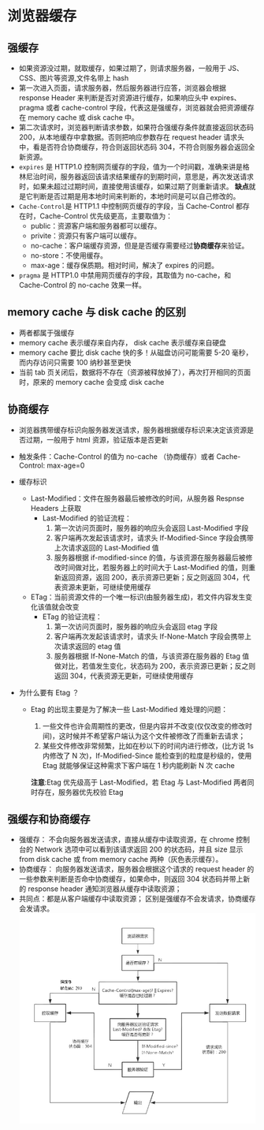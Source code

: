 # 浏览器缓存

## 强缓存

-   如果资源没过期，就取缓存，如果过期了，则请求服务器，一般用于 JS、CSS、图片等资源,文件名带上 hash
-   第一次进入页面，请求服务器，然后服务器进行应答，浏览器会根据 response Header 来判断是否对资源进行缓存，如果响应头中 expires、pragma 或者 cache-control 字段，代表这是强缓存，浏览器就会把资源缓存在 memory cache 或 disk cache 中。
-   第二次请求时，浏览器判断请求参数，如果符合强缓存条件就直接返回状态码 200，从本地缓存中拿数据。否则把响应参数存在 request header 请求头中，看是否符合协商缓存，符合则返回状态码 304，不符合则服务器会返回全新资源。
-   `expires` 是 HTTP1.0 控制网页缓存的字段，值为一个时间戳，准确来讲是格林尼治时间，服务器返回该请求结果缓存的到期时间，意思是，再次发送请求时，如果未超过过期时间，直接使用该缓存，如果过期了则重新请求。
    **缺点**就是它判断是否过期是用本地时间来判断的，本地时间是可以自己修改的。
-   `Cache-Control`是 HTTP1.1 中控制网页缓存的字段，当 Cache-Control 都存在时，Cache-Control 优先级更高，主要取值为：
    -   public：资源客户端和服务器都可以缓存。
    -   privite：资源只有客户端可以缓存。
    -   no-cache：客户端缓存资源，但是是否缓存需要经过**协商缓存**来验证。
    -   no-store：不使用缓存。
    -   max-age：缓存保质期。相对时间，解决了 expires 的问题。
-   `pragma` 是 HTTP1.0 中禁用网页缓存的字段，其取值为 no-cache，和 Cache-Control 的 no-cache 效果一样。

## memory cache 与 disk cache 的区别

-   两者都属于强缓存
-   memory cache 表示缓存来自内存， disk cache 表示缓存来自硬盘
-   memory cache 要比 disk cache 快的多！从磁盘访问可能需要 5-20 毫秒，而内存访问只需要 100 纳秒甚至更快
-   当前 tab 页关闭后，数据将不存在（资源被释放掉了），再次打开相同的页面时，原来的 memory cache 会变成 disk cache

## 协商缓存

-   浏览器携带缓存标识向服务器发送请求，服务器根据缓存标识来决定该资源是否过期，一般用于 html 资源，验证版本是否更新
-   触发条件：Cache-Control 的值为 no-cache （协商缓存）或者 Cache-Control: max-age=0
-   缓存标识
    -   Last-Modified：文件在服务器最后被修改的时间，从服务器 Respnse Headers 上获取
        -   Last-Modified 的验证流程：
            1. 第一次访问页面时，服务器的响应头会返回 Last-Modified 字段
            2. 客户端再次发起该请求时，请求头 If-Modified-Since 字段会携带上次请求返回的 Last-Modified 值
            3. 服务器根据 if-modified-since 的值，与该资源在服务器最后被修改时间做对比，若服务器上的时间大于 Last-Modified 的值，则重新返回资源，返回 200，表示资源已更新；反之则返回 304，代表资源未更新，可继续使用缓存
    -   ETag：当前资源文件的一个唯一标识(由服务器生成)，若文件内容发生变化该值就会改变
        -   ETag 的验证流程：
            1. 第一次访问页面时，服务器的响应头会返回 etag 字段
            2. 客户端再次发起该请求时，请求头 If-None-Match 字段会携带上次请求返回的 etag 值
            3. 服务器根据 If-None-Match 的值，与该资源在服务器的 Etag 值做对比，若值发生变化，状态码为 200，表示资源已更新；反之则返回 304，代表资源无更新，可继续使用缓存
-   为什么要有 Etag ？

    -   Etag 的出现主要是为了解决一些 Last-Modified 难处理的问题：

        1. 一些文件也许会周期性的更改，但是内容并不改变(仅仅改变的修改时间)，这时候并不希望客户端认为这个文件被修改了而重新去请求；
        2. 某些文件修改非常频繁，比如在秒以下的时间内进行修改，(比方说 1s 内修改了 N 次)，If-Modified-Since 能检查到的粒度是秒级的，使用 Etag 就能够保证这种需求下客户端在 1 秒内能刷新 N 次 cache

        **注意**:Etag 优先级高于 Last-Modified，若 Etag 与 Last-Modified 两者同时存在，服务器优先校验 Etag

## 强缓存和协商缓存

-   强缓存： 不会向服务器发送请求，直接从缓存中读取资源，在 chrome 控制台的 Network 选项中可以看到该请求返回 200 的状态码，并且 size 显示 from disk cache 或 from memory cache 两种（灰色表示缓存）。
-   协商缓存： 向服务器发送请求，服务器会根据这个请求的 request header 的一些参数来判断是否命中协商缓存，如果命中，则返回 304 状态码并带上新的 response header 通知浏览器从缓存中读取资源；
-   共同点：都是从客户端缓存中读取资源； 区别是强缓存不会发请求，协商缓存会发请求。
    ![浏览器缓存](./images/%E6%B5%8F%E8%A7%88%E5%99%A8%E7%BC%93%E5%AD%98.jpg)
